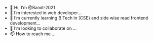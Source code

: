 - 👋 Hi, I’m @Bamit-2021
- 👀 I’m interested in web developer...
- 🌱 I’m currently learning B.Tech in (CSE) and side wise read frontend development...
- 💞️ I’m looking to collaborate on ...
- 📫 How to reach me ...

<!---
Bamit-2021/Bamit-2021 is a ✨ special ✨ repository because its `README.md` (this file) appears on your GitHub profile.
You can click the Preview link to take a look at your changes.
--->
